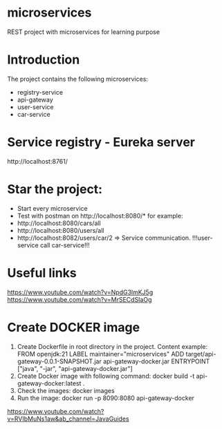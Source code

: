 # microservices
REST project with microservices for learning purpose

# Introduction
The project contains the following microservices:
- registry-service
- api-gateway
- user-service
- car-service

# Service registry - Eureka server
http://localhost:8761/

# Star the project:
- Start every microservice
- Test with postman on  http://localhost:8080/* for example: 
- http://localhost:8080/cars/all 
- http://localhost:8080/users/all
- http://localhost:8082/users/car/2 => Service communication. !!!user-service call car-service!!!

# Useful links
https://www.youtube.com/watch?v=NpdG3lmKJ5g
https://www.youtube.com/watch?v=MrSECdSIaOg

# Create DOCKER image 
1. Create Dockerfile in root directory in the project. Content example:
   FROM openjdk:21
   LABEL maintainer="microservices"
   ADD target/api-gateway-0.0.1-SNAPSHOT.jar api-gateway-docker.jar
   ENTRYPOINT ["java", "-jar", "api-gateway-docker.jar"]
2. Create Docker image with following command:
docker build -t api-gateway-docker:latest .
3. Check the images:
   docker images
4. Run the image:
docker run -p 8090:8080 api-gateway-docker

https://www.youtube.com/watch?v=RVIbMuNs1aw&ab_channel=JavaGuides